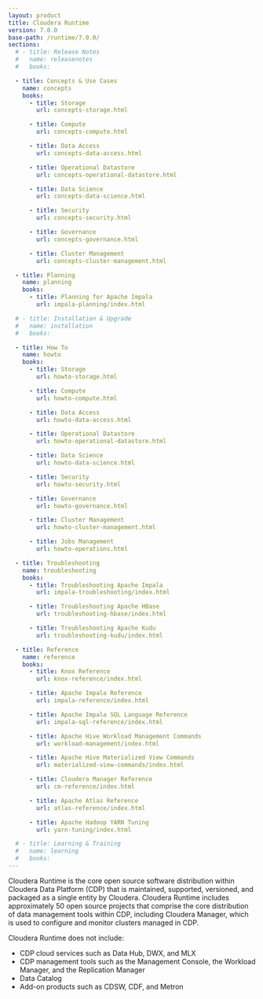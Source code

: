 ```yaml
---
layout: product
title: Cloudera Runtime
version: 7.0.0
base-path: /runtime/7.0.0/
sections:
  # - title: Release Notes
  #   name: releasenotes
  #   books:

  - title: Concepts & Use Cases
    name: concepts
    books:
      - title: Storage
        url: concepts-storage.html

      - title: Compute
        url: concepts-compute.html

      - title: Data Access
        url: concepts-data-access.html

      - title: Operational Datastore
        url: concepts-operational-datastore.html

      - title: Data Science
        url: concepts-data-science.html

      - title: Security
        url: concepts-security.html

      - title: Governance
        url: concepts-governance.html

      - title: Cluster Management
        url: concepts-cluster-management.html

  - title: Planning
    name: planning
    books:
      - title: Planning for Apache Impala
        url: impala-planning/index.html

  # - title: Installation & Upgrade
  #   name: installation
  #   books:

  - title: How To
    name: howto
    books:
      - title: Storage
        url: howto-storage.html

      - title: Compute
        url: howto-compute.html

      - title: Data Access
        url: howto-data-access.html

      - title: Operational Datastore
        url: howto-operational-datastore.html

      - title: Data Science
        url: howto-data-science.html

      - title: Security
        url: howto-security.html

      - title: Governance
        url: howto-governance.html

      - title: Cluster Management
        url: howto-cluster-management.html

      - title: Jobs Management
        url: howto-operations.html

  - title: Troubleshooting
    name: troubleshooting
    books:
      - title: Troubleshooting Apache Impala
        url: impala-troubleshooting/index.html

      - title: Troubleshooting Apache HBase
        url: troubleshooting-hbase/index.html

      - title: Troubleshooting Apache Kudu
        url: troubleshooting-kudu/index.html

  - title: Reference
    name: reference
    books:
      - title: Knox Reference
        url: knox-reference/index.html

      - title: Apache Impala Reference
        url: impala-reference/index.html

      - title: Apache Impala SQL Language Reference
        url: impala-sql-reference/index.html

      - title: Apache Hive Workload Management Commands
        url: workload-management/index.html

      - title: Apache Hive Materialized View Commands
        url: materialized-view-commands/index.html

      - title: Cloudera Manager Reference
        url: cm-reference/index.html

      - title: Apache Atlas Reference
        url: atlas-reference/index.html

      - title: Apache Hadoop YARN Tuning
        url: yarn-tuning/index.html

  # - title: Learning & Training
  #   name: learning
  #   books:
---
```

Cloudera Runtime is the core open source software distribution within
Cloudera Data Platform (CDP) that is maintained, supported, versioned,
and packaged as a single entity by Cloudera. Cloudera Runtime includes
approximately 50 open source projects that comprise the core
distribution of data management tools within CDP, including Cloudera
Manager, which is used to configure and monitor clusters managed in CDP.

Cloudera Runtime does not include:

* CDP cloud services such as Data Hub, DWX, and MLX
* CDP management tools such as the Management Console, the Workload
  Manager, and the Replication Manager
* Data Catalog
* Add-on products such as CDSW, CDF, and Metron
